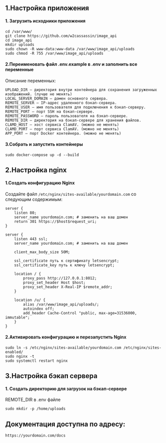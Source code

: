 ## 1.Настройка приложения
#### 1. Загрузить исходники приложения
```
cd /var/www/
git clone https://github.com/w2cassassin/image_api
cd image_api
mkdir uploads
sudo chown -R www-data:www-data /var/www/image_api/uploads
sudo chmod -R 755 /var/www/image_api/uploads
```
#### 2.Переименовать файл .env.example в .env и заполнить все переменные
Описание переменных:
```
UPLOAD_DIR — директория внутри контейнера для сохранения загруженных изображений. (лучше не менять)
LOCAL_SERVER_DOMAIN — домен основного сервера.
REMOTE_SERVER — IP-адрес удаленного бэкап-сервера.
REMOTE_USER — имя пользователя для подключения к бэкап-серверу.
REMOTE_PORT — порт SSH на бэкап-сервере.
REMOTE_PASSWORD — пароль пользователя на бэкап-сервере.
REMOTE_DIR — директория на бэкап-сервере для хранения файлов.
CLAMD_HOST — хост сервиса ClamAV. (можно не менять)
CLAMD_PORT — порт сервиса ClamAV. (можно не менять)
APP_PORT — порт Docker контейнера. (можно не менять)
```
#### 3.Собрать и запустить контейнеры
``` 
sudo docker-compose up -d --build
```
## 2.Настройка nginx
#### 1.Создать конфигурацию Nginx

Создайте файл ```/etc/nginx/sites-available/yourdomain.com``` со следующим содержимым:
```
server {
    listen 80;
    server_name yourdomain.com; # заменить на ваш домен
    return 301 https://$host$request_uri;
}

server {
    listen 443 ssl;
    server_name yourdomain.com; # заменить на ваш домен

    client_max_body_size 50M;

    ssl_certificate путь к сертификату letsencrypt;
    ssl_certificate_key путь к ключу letsencrypt;

    location / {
        proxy_pass http://127.0.0.1:8012;
        proxy_set_header Host $host;
        proxy_set_header X-Real-IP $remote_addr;
    }

    location /u/ {
        alias /var/www/image_api/uploads/;
        autoindex off;
        add_header Cache-Control "public, max-age=31536000, immutable";
    }
}
```
#### 2.Активировать конфигурацию и перезапустить Nginx
``` 
sudo ln -s /etc/nginx/sites-available/yourdomain.com /etc/nginx/sites-enabled/
sudo nginx -t 
sudo systemctl restart nginx
```
## 3.Настройка бэкап сервера
#### 1. Создать директорию для загрузок на бэкап-сервере
REMOTE_DIR  в .env файле
```
sudo mkdir -p /home/uploads
 ``` 

## Документация доступна по адресу:
```
https://yourdomain.com/docs
``` 